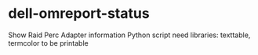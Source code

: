 # dell-omreport-status
Show Raid Perc Adapter information 
Python script need libraries: texttable, termcolor to be printable 
